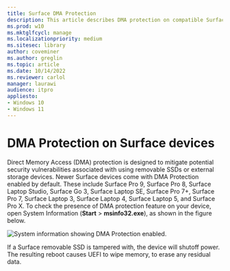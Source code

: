 ```yaml
---
title: Surface DMA Protection
description: This article describes DMA protection on compatible Surface devices
ms.prod: w10
ms.mktglfcycl: manage
ms.localizationpriority: medium
ms.sitesec: library
author: coveminer
ms.author: greglin
ms.topic: article
ms.date: 10/14/2022 
ms.reviewer: carlol
manager: laurawi
audience: itpro
appliesto:
- Windows 10
- Windows 11
---
```

# DMA Protection on Surface devices

Direct Memory Access (DMA) protection is designed to mitigate potential security vulnerabilities associated with using removable SSDs or external storage devices. Newer Surface devices come with DMA Protection enabled by default. These include Surface Pro 9, Surface Pro 8, Surface Laptop Studio, Surface Go 3, Surface Laptop SE, Surface Pro 7+, Surface Pro 7, Surface Laptop 3, Surface Laptop 4, Surface Laptop 5, and Surface Pro X.  To check the presence of DMA protection feature on your device, open System Information (**Start** > **msinfo32.exe**), as shown in the figure below.

![System information showing DMA Protection enabled.](images/systeminfodma.png)

If a Surface removable SSD is tampered with, the device will shutoff power. The resulting reboot causes UEFI to wipe memory, to erase any residual data.
